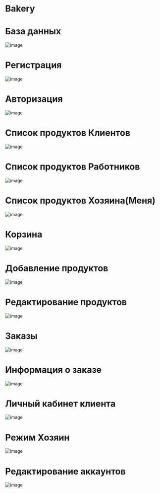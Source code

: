 # Bakery

<h1><b>База данных</b></h1>

![image](https://user-images.githubusercontent.com/116818307/225416438-2b0c7ef6-0145-4a48-8a81-73db02c692ad.png)


<h1><b>Регистрация</b></h1>

![image](https://user-images.githubusercontent.com/116818307/225417459-4a9036d1-8ed4-42e2-a05b-316c064fcc97.png)



<h1><b>Авторизация</b></h1>

![image](https://user-images.githubusercontent.com/116818307/225417069-0af890ee-4056-46a1-98ae-9df48a9e6ba0.png)


<h1><b>Список продуктов Клиентов</b></h1>

![image](https://user-images.githubusercontent.com/116818307/228023992-2a037a2a-cf0f-4728-a06b-1b144d1b7a3d.png)




<h1><b>Список продуктов Работников</b></h1>

![image](https://user-images.githubusercontent.com/116818307/228023589-2ff2ba40-21c0-47b3-8a9c-7f6786024e95.png)




<h1><b>Список продуктов Хозяина(Меня)</b></h1>

![image](https://user-images.githubusercontent.com/116818307/228023032-e4910048-a2ab-49de-a87a-5dbd19a0729e.png)



<h1><b>Корзина</b></h1>

![image](https://user-images.githubusercontent.com/116818307/228023137-a46c082e-80c0-4799-9abe-91b2914a1106.png)




<h1><b>Добавление продуктов</b></h1>

![image](https://user-images.githubusercontent.com/116818307/225418936-9a198bfa-c055-4c1d-b154-92c3ad16ca3c.png)

<h1><b>Редактирование продуктов</b></h1>

![image](https://user-images.githubusercontent.com/116818307/225419207-d1e69632-babb-4e99-932b-4620a8f8a90b.png)


<h1><b>Заказы</b></h1>


![image](https://user-images.githubusercontent.com/116818307/228021827-922afa2c-1b13-4f4f-8b61-4ab7d6be5ea4.png)





<h1><b>Информация о заказе </b></h1>

![image](https://user-images.githubusercontent.com/116818307/228019682-059fef8b-918b-4f31-a4be-568681caa870.png)


<h1><b>Личный кабинет клиента</b></h1>


![image](https://user-images.githubusercontent.com/116818307/228020610-b58eed59-25c4-4019-a3f4-b0b185fcf8df.png)




<h1><b>Режим Хозяин</b></h1>

![image](https://user-images.githubusercontent.com/116818307/225419719-70c7bf4a-7e2f-4057-b22d-a5bc21a2d430.png)



<h1><b>Редактирование аккаунтов</b></h1>


![image](https://user-images.githubusercontent.com/116818307/228021287-2ff0c363-53bc-4a59-84c2-adfda1649f73.png)








